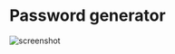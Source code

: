 # Password generator

![screenshot](https://res.cloudinary.com/ellie-xyb/image/upload/v1635249061/Screen_Shot_2021-10-26_at_20.50.53_uo3ujr.png)

